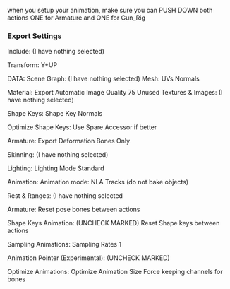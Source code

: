 when you setup your animation, make sure you can PUSH DOWN both actions
ONE for Armature and ONE for Gun_Rig

### Export Settings

Include: (I have nothing selected)

Transform:
Y+UP

DATA:
Scene Graph: (I have nothing selected)
Mesh:
UVs
Normals

Material:
Export
Automatic
Image Quality 75
Unused Textures & Images: (I have nothing selected)

Shape Keys:
Shape Key Normals

Optimize Shape Keys:
Use Spare Accessor if better

Armature:
Export Deformation Bones Only

Skinning: (I have nothing selected)

Lighting:
Lighting Mode Standard

Animation:
Animation mode: NLA Tracks
(do not bake objects)

Rest & Ranges: (I have nothing selected

Armature:
Reset pose bones between actions

Shape Keys Animation:  (UNCHECK MARKED)
Reset Shape keys between actions

Sampling Animations:
Sampling Rates 1

Animation Pointer (Experimental): (UNCHECK MARKED)

Optimize Animations:
Optimize Animation Size
Force keeping channels for bones
